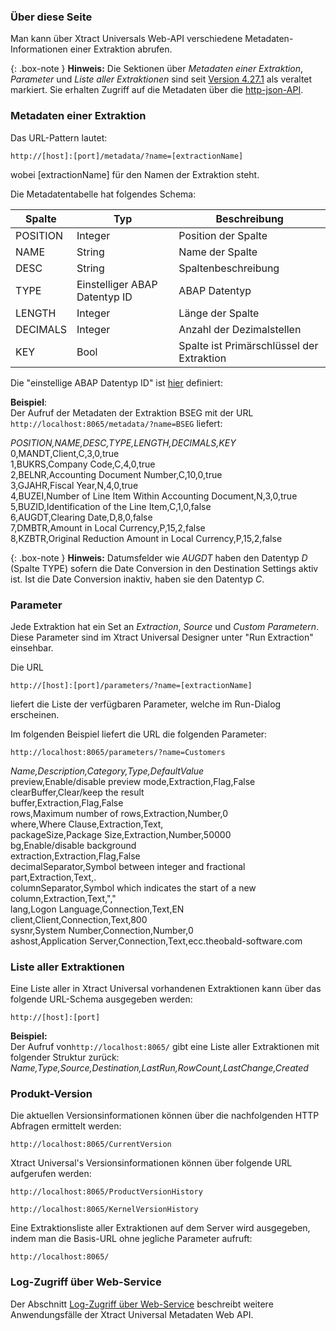 ### Über diese Seite 
Man kann über Xtract Universals Web-API verschiedene Metadaten-Informationen einer Extraktion abrufen. 

{: .box-note }
**Hinweis:** Die Sektionen über *Metadaten einer Extraktion*, *Parameter* und *Liste aller Extraktionen* sind seit [Version 4.27.1](https://kb.theobald-software.com/version-history/xtract-universal-version-history) als veraltet markiert.
Sie erhalten Zugriff auf die Metadaten über die [http-json-API](./metadata-zugriff-ueber-http-json).

### Metadaten einer Extraktion

Das URL-Pattern lautet: 
```
http://[host]:[port]/metadata/?name=[extractionName]
```
wobei [extractionName] für den Namen der Extraktion steht.

Die Metadatentabelle hat folgendes Schema:

| Spalte   | Typ                          | Beschreibung              |
|----------|------------------------------|---------------------------|
| POSITION | Integer                      | Position der Spalte       |
| NAME     | String                       | Name der Spalte           |
| DESC     | String                       | Spaltenbeschreibung       |
| TYPE     | Einstelliger ABAP Datentyp ID| ABAP Datentyp             |
| LENGTH   | Integer                      | Länge der Spalte          |
| DECIMALS | Integer                      | Anzahl der Dezimalstellen |
| KEY      | Bool                         | Spalte ist Primärschlüssel der Extraktion |

Die "einstellige ABAP Datentyp ID" ist [hier](https://help.sap.com/doc/abapdocu_750_index_htm/7.50/DE-DE/abapdescribe_field.htm) definiert: 
           


**Beispiel**:<br>
Der Aufruf der Metadaten der Extraktion BSEG mit der URL ```http://localhost:8065/metadata/?name=BSEG``` liefert:

*POSITION,NAME,DESC,TYPE,LENGTH,DECIMALS,KEY*<br>
0,MANDT,Client,C,3,0,true<br>
1,BUKRS,Company Code,C,4,0,true<br>
2,BELNR,Accounting Document Number,C,10,0,true<br>
3,GJAHR,Fiscal Year,N,4,0,true<br>
4,BUZEI,Number of Line Item Within Accounting Document,N,3,0,true<br>
5,BUZID,Identification of the Line Item,C,1,0,false<br>
6,AUGDT,Clearing Date,D,8,0,false<br>
7,DMBTR,Amount in Local Currency,P,15,2,false<br>
8,KZBTR,Original Reduction Amount in Local Currency,P,15,2,false<br>

{: .box-note }
**Hinweis:** Datumsfelder wie *AUGDT* haben den Datentyp *D* (Spalte TYPE) sofern die Date Conversion in den Destination Settings aktiv ist. Ist die Date Conversion inaktiv, haben sie den Datentyp *C*.



### Parameter

Jede Extraktion hat ein Set an *Extraction*, *Source* und *Custom Parametern*.
Diese Parameter sind im Xtract Universal Designer unter "Run Extraction" einsehbar.


Die URL 
```
http://[host]:[port]/parameters/?name=[extractionName]
```
liefert die Liste der verfügbaren Parameter, welche im Run-Dialog erscheinen. 

Im folgenden Beispiel liefert die URL die folgenden Parameter:
```
http://localhost:8065/parameters/?name=Customers
```

*Name,Description,Category,Type,DefaultValue* <br>
preview,Enable/disable preview mode,Extraction,Flag,False <br>
clearBuffer,Clear/keep the result <br>buffer,Extraction,Flag,False <br>
rows,Maximum number of rows,Extraction,Number,0 <br>
where,Where Clause,Extraction,Text, <br>
packageSize,Package Size,Extraction,Number,50000 <br>
bg,Enable/disable background <br>extraction,Extraction,Flag,False <br>
decimalSeparator,Symbol between integer and fractional part,Extraction,Text,. <br>
columnSeparator,Symbol which indicates the start of a new column,Extraction,Text,"," <br>
lang,Logon Language,Connection,Text,EN <br>
client,Client,Connection,Text,800 <br>
sysnr,System Number,Connection,Number,0 <br>
ashost,Application Server,Connection,Text,ecc.theobald-software.com

### Liste aller Extraktionen 

Eine Liste aller in Xtract Universal vorhandenen Extraktionen kann über das folgende URL-Schema ausgegeben werden:

```
http://[host]:[port]
```

**Beispiel:** <br>
Der Aufruf von```http://localhost:8065/``` gibt eine Liste aller Extraktionen mit folgender Struktur zurück: <br>
*Name,Type,Source,Destination,LastRun,RowCount,LastChange,Created*



### Produkt-Version

Die aktuellen Versionsinformationen können über die nachfolgenden HTTP Abfragen ermittelt werden:
```
http://localhost:8065/CurrentVersion
```

Xtract Universal's Versionsinformationen können über folgende URL aufgerufen werden:
```
http://localhost:8065/ProductVersionHistory
```
```
http://localhost:8065/KernelVersionHistory
```
Eine Extraktionsliste aller Extraktionen auf dem Server wird ausgegeben, indem man die Basis-URL ohne jegliche Parameter aufruft:
```
http://localhost:8065/
```


### Log-Zugriff über Web-Service
Der Abschnitt [Log-Zugriff über Web-Service](./../logging/log-zugriff-ueber-http) beschreibt weitere Anwendungsfälle der Xtract Universal Metadaten Web API.
